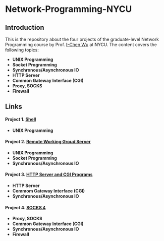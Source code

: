 # Network-Programming-NYCU

## Introduction
This is the repository about the four projects of the graduate-level Network Programming course by Prof. [I-Chen Wu](https://cgilab.nctu.edu.tw/~icwu/) at NYCU. The content covers the following topics:
- **UNIX Programming**
- **Socket Programming**
- **Synchronous/Asynchronous IO**
- **HTTP Server**
- **Common Gateway Interface (CGI)**
- **Proxy, SOCKS**
- **Firewall**

## Links
#### Project 1. [Shell](https://github.com/ben0919/Network-Programming-NYCU/tree/main/Project%201)
- **UNIX Programming**
#### Project 2. [Remote Working Groud Server](https://github.com/ben0919/Network-Programming-NYCU/tree/main/Project%202)
- **UNIX Programming**
- **Socket Programming**
- **Synchronous/Asynchronous IO**
#### Project 3. [HTTP Server and CGI Programs](https://github.com/ben0919/Network-Programming-NYCU/tree/main/Project%203)
- **HTTP Server**
- **Commom Gateway Interface (CGI)**
- **Synchronous/Asynchronous IO**
#### Project 4. [SOCKS 4](https://github.com/ben0919/Network-Programming-NYCU/tree/main/Project%204)
- **Proxy, SOCKS**
- **Common Gateway Interface (CGI)**
- **Synchronous/Asynchronous IO**
- **Firewall**
